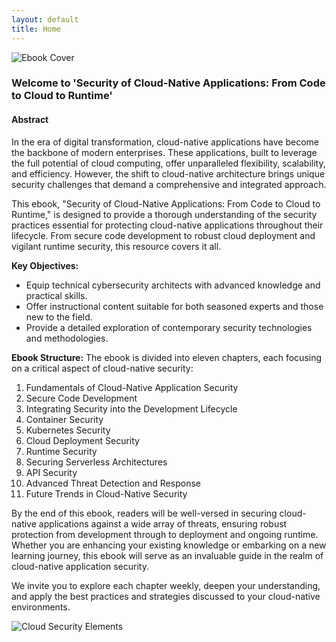```yaml
---
layout: default
title: Home
---
```


![Ebook Cover](https://github.com/gastori/cloud-app-sec-ebook/blob/main/images/ebook-cover.png)

### Welcome to 'Security of Cloud-Native Applications: From Code to Cloud to Runtime'

#### Abstract

In the era of digital transformation, cloud-native applications have become the backbone of modern enterprises. These applications, built to leverage the full potential of cloud computing, offer unparalleled flexibility, scalability, and efficiency. However, the shift to cloud-native architecture brings unique security challenges that demand a comprehensive and integrated approach.

This ebook, "Security of Cloud-Native Applications: From Code to Cloud to Runtime," is designed to provide a thorough understanding of the security practices essential for protecting cloud-native applications throughout their lifecycle. From secure code development to robust cloud deployment and vigilant runtime security, this resource covers it all.

**Key Objectives:**
- Equip technical cybersecurity architects with advanced knowledge and practical skills.
- Offer instructional content suitable for both seasoned experts and those new to the field.
- Provide a detailed exploration of contemporary security technologies and methodologies.

**Ebook Structure:**
The ebook is divided into eleven chapters, each focusing on a critical aspect of cloud-native security:
1. Fundamentals of Cloud-Native Application Security
2. Secure Code Development
3. Integrating Security into the Development Lifecycle
4. Container Security
5. Kubernetes Security
6. Cloud Deployment Security
7. Runtime Security
8. Securing Serverless Architectures
9. API Security
10. Advanced Threat Detection and Response
11. Future Trends in Cloud-Native Security

By the end of this ebook, readers will be well-versed in securing cloud-native applications against a wide array of threats, ensuring robust protection from development through to deployment and ongoing runtime. Whether you are enhancing your existing knowledge or embarking on a new learning journey, this ebook will serve as an invaluable guide in the realm of cloud-native application security.

We invite you to explore each chapter weekly, deepen your understanding, and apply the best practices and strategies discussed to your cloud-native environments.

![Cloud Security Elements](https://github.com/gastori/cloud-app-sec-ebook/blob/main/images/cloud-security-elements.png)
